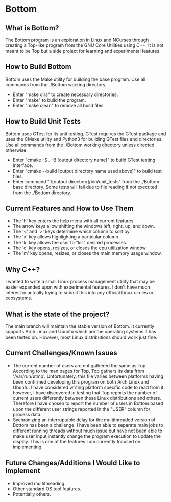 # Bottom

## What is Bottom?
The Bottom program is an exploration in Linux and NCurses through creating a Top-like program from the GNU Core Utilities using C++.  It is not meant to be Top but a side project for learning and experimental features.

## How to Build Bottom
Bottom uses the Make utility for building the base program. Use all commands from the ./Bottom working directory.
- Enter "make dirs" to create necessary directories.
- Enter "make" to build the program.
- Enter "make clean" to remove all build files.

## How to Build Unit Tests
Bottom uses GTest for its unit testing.  GTest requires the GTest package and uses the CMake utility and Python3 for building GTest files and directories. Use all commands from the ./Bottom working directory unless directed otherwise.
- Enter "cmake -S . -B [output directory name]" to build GTest testing interface.
- Enter "cmake --build [output directory name used above]" to build test files.
- Enter command "./[output directory]/bin/unit_tests" from the ./Bottom base directory.  Some tests will fail due to file reading if not executed from the ./Bottom directory.

## Current Features and How to Use Them
- The 'h' key enters the help menu with all current features.
- The arrow keys allow shifting the windows left, right, up, and down.
- The '<' and '>' keys determine which column to sort by.
- The 'x' key allows highlighting a particular column.
- The 'k' key allows the user to "kill" desired processes.
- The 'c' key opens, resizes, or closes the cpu utilization window.
- The 'm' key opens, resizes, or closes the main memory usage window.

## Why C++?
I wanted to write a small Linux process management utility that may be easier expanded upon with experimental features. I don't have much interest in actually trying to submit this into any official Linux circles or ecosystems.

## What is the state of the project?
The main branch will maintain the stable version of Bottom.  It currently supports Arch Linux and Ubuntu which are the operating systems it has been tested on.  However, most Linux distributions should work just fine.

## Current Challenges/Known Issues
- The current number of users are not gathered the same as Top.  According to the man pages for Top, Top gathers its data from '/var/run/utmp'.  Unfortunately, this file varies between platforms having been confirmed developing this program on both Arch Linux and Ubuntu. I have considered writing platform specific code to read from it, however, I have discovered in testing that Top reports the number of current users differently between these Linux distributions and others. Therefore I have chosen to report the number of users in Bottom based upon the different user strings reported in the "USER" column for process data.
- Sychronizing an interruptable delay for the multithreaded version of Bottom has been a challenge.  I have been able to separate main jobs to different running threads without much issue but have not been able to make user input instantly change the program execution to update the display.  This is one of the features I am currently focused on implementing.

## Future Changes/Additions I Would Like to Implement
- Improved multithreading.
- Other standard OS tool features.
- Potentially others.
